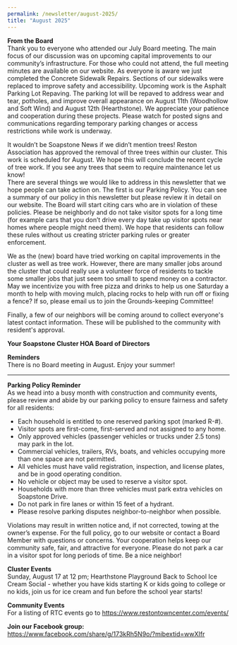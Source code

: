 ```yaml
---
permalink: /newsletter/august-2025/
title: "August 2025"
---  
```

**From the Board**    
Thank you to everyone who attended our July Board meeting. The main focus of our discussion was on upcoming capital improvements to our community’s infrastructure. For those who could not attend, the full meeting minutes are available on our website. As everyone is aware we just completed the Concrete Sidewalk Repairs. Sections of our sidewalks were replaced to improve safety and accessibility. Upcoming work is the Asphalt Parking Lot Repaving. The parking lot will be repaved to address wear and tear, potholes, and improve overall appearance on August 11th (Woodhollow and Soft Wind) and August 12th (Hearthstone). We appreciate your patience and cooperation during these projects. Please watch for posted signs and communications regarding temporary parking changes or access restrictions while work is underway.

It wouldn’t be Soapstone News if we didn’t mention trees! Reston Association has approved the removal of three trees within our cluster. This work is scheduled for August. We hope this will conclude the recent cycle of tree work. If you see any trees that seem to require maintenance let us know!  
There are several things we would like to address in this newsletter that we hope people can take action on. The first is our Parking Policy. You can see a summary of our policy in this newsletter but please review it in detail on our website. The Board will start citing cars who are in violation of these policies. Please be neighborly and do not take visitor spots for a long time (for example cars that you don’t drive every day take up visitor spots near homes where people might need them). We hope that residents can follow these rules without us creating stricter parking rules or greater enforcement.

We as the (new) board have tried working on capital improvements in the cluster as well as tree work. However, there are many smaller jobs around the cluster that could really use a volunteer force of residents to tackle some smaller jobs that just seem too small to spend money on a contractor. May we incentivize you with free pizza and drinks to help us one Saturday a month to help with moving mulch, placing rocks to help with run off or fixing a fence? If so, please email us to join the Grounds-keeping Committee!

Finally, a few of our neighbors will be coming around to collect everyone's latest contact information. These will be published to the community with resident's approval.

**Your Soapstone Cluster HOA Board of Directors**  

**Reminders**  
There is no Board meeting in August. Enjoy your summer!  
______________________________  
**Parking Policy Reminder**  
As we head into a busy month with construction and community events, please review and abide by our parking policy to ensure fairness and safety for all residents:  
- Each household is entitled to one reserved parking spot (marked R-#).  
- Visitor spots are first-come, first-served and not assigned to any home.
- Only approved vehicles (passenger vehicles or trucks under 2.5 tons) may park in the lot.
- Commercial vehicles, trailers, RVs, boats, and vehicles occupying more than one space are not permitted.
- All vehicles must have valid registration, inspection, and license plates, and be in good operating condition.
- No vehicle or object may be used to reserve a visitor spot.
- Households with more than three vehicles must park extra vehicles on Soapstone Drive.
- Do not park in fire lanes or within 15 feet of a hydrant.
- Please resolve parking disputes neighbor-to-neighbor when possible.
  
Violations may result in written notice and, if not corrected, towing at the owner’s expense.
For the full policy, go to our website or contact a Board Member with questions or concerns. Your cooperation helps keep our community safe, fair, and attractive for everyone. Please do not park a car in a visitor spot for long periods of time. Be a nice neighbor!

**Cluster Events**  
Sunday, August 17 at 12 pm; Hearthstone Playground
Back to School Ice Cream Social - whether you have kids starting K or kids going to college or no kids, join us for ice cream and fun before the school year starts!

**Community Events**  
For a listing of RTC events go to https://www.restontowncenter.com/events/

**Join our Facebook group:**  
https://www.facebook.com/share/g/173kRh5N9o/?mibextid=wwXIfr

